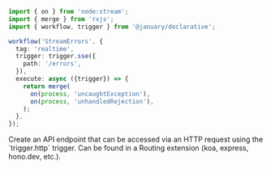 ```ts
import { on } from 'node:stream';
import { merge } from 'rxjs';
import { workflow, trigger } from '@january/declarative';

workflow('StreamErrors', {
  tag: 'realtime',
  trigger: trigger.sse({
    path: '/errors',
  }),
  execute: async ({trigger}) => {
    return merge(
      on(process, 'uncaughtException'),
      on(process, 'unhandledRejection'),
    );
  },
});
```

<Footer
  gist="f34aca124fe48eabad26fbf4927e59fc"
>
  Create an API endpoint that can be accessed via an HTTP request using the
  `trigger.http` trigger. Can be found in a Routing extension (koa, express,
  hono.dev, etc.).
</Footer>
